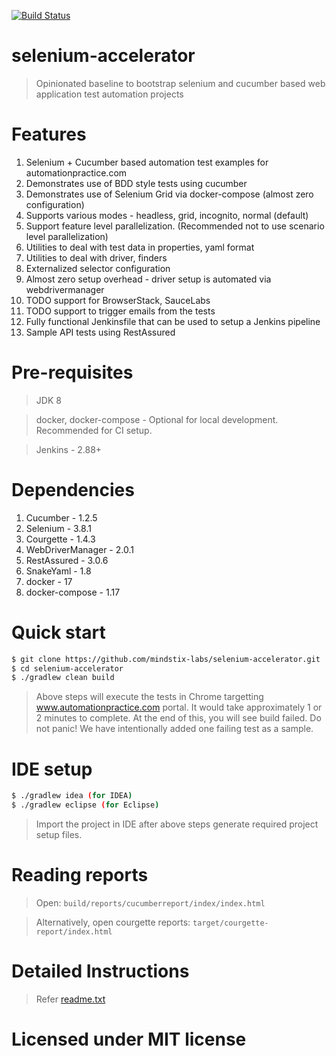 [![Build Status](https://travis-ci.org/mindstix-labs/selenium-accelerator.svg?branch=master)](https://travis-ci.org/mindstix-labs/selenium-accelerator)

# selenium-accelerator
> Opinionated baseline to bootstrap selenium and cucumber based web application test automation projects

# Features
1. Selenium + Cucumber based automation test examples for automationpractice.com
2. Demonstrates use of BDD style tests using cucumber
3. Demonstrates use of Selenium Grid via docker-compose (almost zero configuration)
4. Supports various modes - headless, grid, incognito, normal (default)
5. Support feature level parallelization. (Recommended not to use scenario level parallelization)
6. Utilities to deal with test data in properties, yaml format
7. Utilities to deal with driver, finders
8. Externalized selector configuration
9. Almost zero setup overhead - driver setup is automated via webdrivermanager
10. TODO support for BrowserStack, SauceLabs
11. TODO support to trigger emails from the tests
12. Fully functional Jenkinsfile that can be used to setup a Jenkins pipeline
13. Sample API tests using RestAssured

# Pre-requisites
> JDK 8

> docker, docker-compose - Optional for local development. Recommended for CI setup.

> Jenkins - 2.88+

# Dependencies
1. Cucumber - 1.2.5
2. Selenium - 3.8.1
3. Courgette - 1.4.3
4. WebDriverManager - 2.0.1
5. RestAssured - 3.0.6
6. SnakeYaml - 1.8
7. docker - 17
8. docker-compose - 1.17

# Quick start
```sh
$ git clone https://github.com/mindstix-labs/selenium-accelerator.git
$ cd selenium-accelerator
$ ./gradlew clean build
```
> Above steps will execute the tests in Chrome targetting www.automationpractice.com portal. It would take approximately 1 or 2 minutes to complete. At the end of this, you will see build failed. Do not panic! We have intentionally added one failing test as a sample.

# IDE setup
```sh
$ ./gradlew idea (for IDEA)
$ ./gradlew eclipse (for Eclipse)
```
> Import the project in IDE after above steps generate required project setup files.

# Reading reports
> Open: `build/reports/cucumberreport/index/index.html`

> Alternatively, open courgette reports: `target/courgette-report/index.html`

# Detailed Instructions
> Refer [readme.txt](https://github.com/mindstix-labs/selenium-accelerator/blob/master/readme.txt)

# Licensed under MIT license
